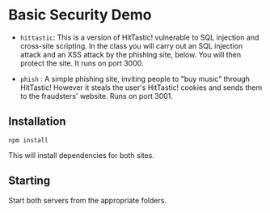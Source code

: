 # Basic Security Demo

- `hittastic`: This is a version of HitTastic! vulnerable to SQL injection and cross-site scripting. In the class you will carry out an SQL injection attack and an XSS attack by the phishing site, below. You will then protect the site. It runs on port 3000.

- `phish` : A simple phishing site, inviting people to "buy music" through HitTastic! However it steals the user's HitTastic! cookies and sends them to the fraudsters' website. Runs on port 3001.

## Installation

`npm install`

This will install dependencies for both sites.

## Starting

Start both servers from the appropriate folders.

